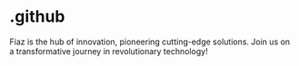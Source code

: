 # .github
Fiaz is the hub of innovation, pioneering cutting-edge solutions. Join us on a transformative journey in revolutionary technology!
